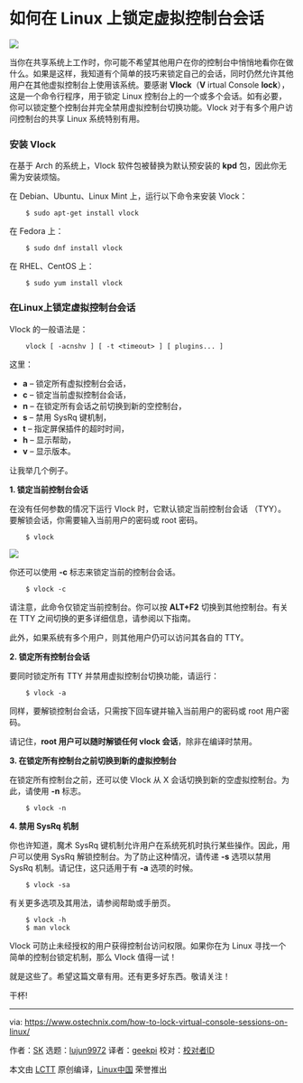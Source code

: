 如何在 Linux 上锁定虚拟控制台会话
======

![](https://www.ostechnix.com/wp-content/uploads/2018/10/vlock-720x340.png)

当你在共享系统上工作时，你可能不希望其他用户在你的控制台中悄悄地看你在做什么。如果是这样，我知道有个简单的技巧来锁定自己的会话，同时仍然允许其他用户在其他虚拟控制台上使用该系统。要感谢 **Vlock**（**V** irtual Console **lock**），这是一个命令行程序，用于锁定 Linux 控制台上的一个或多个会话。如有必要，你可以锁定整个控制台并完全禁用虚拟控制台切换功能。Vlock 对于有多个用户访问控制台的共享 Linux 系统特别有用。

### 安装 Vlock

在基于 Arch 的系统上，Vlock 软件包被替换为默认预安装的 **kpd** 包，因此你无需为安装烦恼。

在 Debian、Ubuntu、Linux Mint 上，运行以下命令来安装 Vlock：

```
    $ sudo apt-get install vlock
```

在 Fedora 上：

```
    $ sudo dnf install vlock
```

在 RHEL、CentOS 上：

```
    $ sudo yum install vlock
```

### 在Linux上锁定虚拟控制台会话

Vlock 的一般语法是：

```
    vlock [ -acnshv ] [ -t <timeout> ] [ plugins... ]
```

这里：

  * **a** – 锁定所有虚拟控制台会话，
  * **c** – 锁定当前虚拟控制台会话，
  * **n** – 在锁定所有会话之前切换到新的空控制台，
  * **s** – 禁用 SysRq 键机制，
  * **t** – 指定屏保插件的超时时间，
  * **h** – 显示帮助，
  * **v** – 显示版本。



让我举几个例子。

**1\. 锁定当前控制台会话**

在没有任何参数的情况下运行 Vlock 时，它默认锁定当前控制台会话 （TYY）。要解锁会话，你需要输入当前用户的密码或 root 密码。

```
    $ vlock
```

![](https://www.ostechnix.com/wp-content/uploads/2018/10/vlock-1-1.gif)

你还可以使用 **-c** 标志来锁定当前的控制台会话。

```
    $ vlock -c
```

请注意，此命令仅锁定当前控制台。你可以按 **ALT+F2** 切换到其他控制台。有关在 TTY 之间切换的更多详细信息，请参阅以下指南。

此外，如果系统有多个用户，则其他用户仍可以访问其各自的 TTY。

**2\. 锁定所有控制台会话**

要同时锁定所有 TTY 并禁用虚拟控制台切换功能，请运行：

```
    $ vlock -a
```

同样，要解锁控制台会话，只需按下回车键并输入当前用户的密码或 root 用户密码。

请记住，**root 用户可以随时解锁任何 vlock 会话**，除非在编译时禁用。

**3\. 在锁定所有控制台之前切换到新的虚拟控制台**

在锁定所有控制台之前，还可以使 Vlock 从 X 会话切换到新的空虚拟控制台。为此，请使用 **-n** 标志。

```
    $ vlock -n
```

**4\. 禁用 SysRq 机制**

你也许知道，魔术 SysRq 键机制允许用户在系统死机时执行某些操作。因此，用户可以使用 SysRq 解锁控制台。为了防止这种情况，请传递 **-s** 选项以禁用 SysRq 机制。请记住，这只适用于有 **-a** 选项的时候。

```
    $ vlock -sa
```

有关更多选项及其用法，请参阅帮助或手册页。

```
    $ vlock -h
    $ man vlock
```

Vlock 可防止未经授权的用户获得控制台访问权限。如果你在为 Linux 寻找一个简单的控制台锁定机制，那么 Vlock 值得一试！

就是这些了。希望这篇文章有用。还有更多好东西。敬请关注！

干杯!



--------------------------------------------------------------------------------

via: https://www.ostechnix.com/how-to-lock-virtual-console-sessions-on-linux/

作者：[SK][a]
选题：[lujun9972][b]
译者：[geekpi](https://github.com/geekpi)
校对：[校对者ID](https://github.com/校对者ID)

本文由 [LCTT](https://github.com/LCTT/TranslateProject) 原创编译，[Linux中国](https://linux.cn/) 荣誉推出

[a]: https://www.ostechnix.com/author/sk/
[b]: https://github.com/lujun9972
